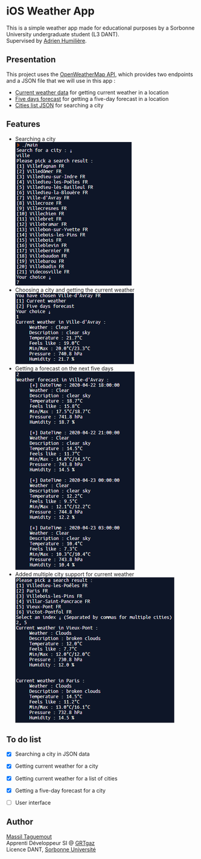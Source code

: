 # iOS Weather App #

This is a simple weather app made for educational purposes by a Sorbonne University undergraduate student (L3 DANT).  
Supervised by [Adrien Humilière](mailto:adhumi+dant@gmail.com).

## Presentation ##
This project uses the [OpenWeatherMap API](https://openweathermap.org/api), which provides two endpoints and
a JSON file that we will use in this app :  
  
* [Current weather data](https://openweathermap.org/current) for getting current weather in a location  
* [Five days forecast](https://openweathermap.org/forecast5) for getting a five-day forecast in a location  
* [Cities list JSON](http://bulk.openweathermap.org/sample/) for searching a city  

## Features ##

* Searching a city  
![Illustration-1](./assets/img/1.PNG)
* Choosing a city and getting the current weather  
![Illustration-2](./assets/img/2.PNG)
* Getting a forecast on the next five days  
![Illustration-3](./assets/img/3.PNG)
* Added multiple city support for current weather  
![Illustration-3](./assets/img/4.PNG)

## To do list ##

- [x] Searching a city in JSON data
- [x] Getting current weather for a city
- [x] Getting current weather for a list of cities
- [x] Getting a five-day forecast for a city
- [ ] User interface


## Author ##
[Massil Taguemout](https://www.linkedin.com/in/mtag/)  
Apprenti Développeur SI @ [GRTgaz](http://www.grtgaz.com/)  
Licence DANT, [Sorbonne Université](http://www.sorbonne-universite.fr/)